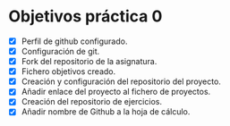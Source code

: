 Objetivos práctica 0
============================

- [x] Perfil de github configurado.
- [x] Configuración de git.
- [x] Fork del repositorio de la asignatura.
- [x] Fichero objetivos creado.
- [x] Creación y configuración del repositorio del proyecto.
- [x] Añadir enlace del proyecto al fichero de proyectos.
- [x] Creación del repositorio de ejercicios.
- [x] Añadir nombre de Github a la hoja de cálculo.
